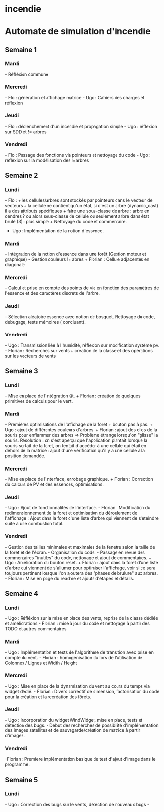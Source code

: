 # incendie
<h1>Automate de simulation d'incendie</h1>

<h2>Semaine 1</h2>
  <h3>Mardi</h3>
  - Réfléxion commune 

<h3>Mercredi</h3>
  - Flo : génération et affichage matrice
  - Ugo : Cahiers des charges et réflexion

<h3>Jeudi</h3>
  - Flo : déclenchement d'un incendie et propagation simple 
  - Ugo : réflexion sur SDD et != arbres

<h3>Vendredi</h3>
  - Flo : Passage des fonctions via pointeurs et nettoyage du code 
  - Ugo : reflexion sur la modélisation des !=arbres

<h2>Semaine 2</h2>
<h3>Lundi</h3>
  - Flo :
      + les cellules/arbres sont stockés par pointeurs dans le vecteur de vecteurs
      + la cellule ne contient qu'un état, si c'est un arbre (dynamic_cast) il a des attributs spécifiques
      + faire une sous-classe de arbre : arbre en cendres ? ou alors sous-classe de cellule ou seulement arbre dans état brulé (3) : plus simple
      + Nettoyage du code et commentaire.
      
  - Ugo : Implémentation de la notion d'essence.

<h3>Mardi</h3>
  - Intégration de la notion d'essence dans une forêt (Gestion moteur et graphique)
  - Gestion couleurs != abres
    + Florian : Cellule adjacentes en diagonale
 
<h3>Mercredi</h3>
  - Calcul et prise en compte des points de vie en fonction des paramètres de l'essence et des caractères discrets de l'arbre.

<h3>Jeudi</h3>
  - Sélection aléatoire essence avec notion de bosquet. Nettoyage du code, debugage, tests mémoires ( concluant).
 
<h3>Vendredi</h3>
  - Ugo : Transmission liée à l'humidité, réflexion sur modification système pv. 
  - Florian  : Recherches sur vents + creation de la classe et des opérations sur les vecteurs de vents

<h2>Semaine 3</h2>

  <h3>Lundi</h3>
  - Mise en place de l'intégration Qt.
    + Florian : création de quelques primitives de calculs pour le vent.
    
  <h3>Mardi</h3>
  - Premières optimisations de l'affichage de la foret + bouton pas à pas.
    + Ugo : ajout de différentes couleurs d'arbres.
    + Florian : ajout des clics de la souris pour enflammer des arbres 
    => Problème étrange lorsqu'on "glisse" la souris.
    Résolution : on s'est aperçu que l'application plantait lorsque la souris sortait de la foret, on tentait d'accéder à une cellule qui était en dehors de la matrice : ajout d'une vérification qu'il y a une cellule à la position demandée.
 
  <h3>Mercredi</h3>
  - Mise en place de l'interface, enrobage graphique.
    + Florian : Correction du calculs de PV et des essences, optimisations.

  <h3>Jeudi</h3> 
  - Ugo : Ajout de fonctionnalités de l'interface.
  - Florian : Modification du redimensionnement de la foret et optimisation du déroulement de l'affichage : Ajout dans la foret d'une liste d'arbre qui viennent de s'eteindre suite à une combustion total.

  <h3>Vendredi</h3>
  - Gestion des tailles minimales et maximales de la fenetre selon la taille de la foret et de l'écran.
  - Organisation du code.
  - Passage en revue des commentaires "inutiles" du code, nettoyage et ajout de commentaires.
    + Ugo : Amélioration du bouton reset.
    + Florian : ajout dans la foret d'une liste d'arbre qui viennent de s'allumer pour optimiser l'affichage, voir si ce sera toujours pertinent lorsque l'on ajoutera des "phases de brulure" aux arbres.
  - Florian : Mise en page du readme et ajouts d'étapes et détails.

<h2> Semaine 4 </h2>
<h3> Lundi </h3>
    - Ugo : Réfléxion sur la mise en place des vents, reprise de la classe dédiée et améliorations
    - Florian : mise à jour du code et nettoyage à partir des TODO et autres commentaires
    
<h3> Mardi </h3>
    - Ugo : Implémentation et tests de l'algorithme de transition avec prise en compte du vent.
    - Florian : homogénisation du lors de l'utilisation de Colonnes / Lignes et Width / Height
    
  <h3> Mercredi </h3>
    - Ugo : Mise en place de la dynamisation du vent au cours du temps via widget dédié.
    - Florian : Divers correctif de dimension, factorisation du code pour la création et la recréation des fôrets.
    
  <h3> Jeudi </h3>
    - Ugo : Incorporation du widget WindWidget, mise en place, tests et détection des bugs.
    - Debut des recherches de possibilité d'implémentation des images satellites et de sauvegarde/création de matrice à partir d'images.
    
  <h3>Vendredi</h3>
    -Florian : Premiere implémentation basique de test d'ajout d'image dans le programme.
    
<h2> Semaine 5 </h2>

  <h3> Lundi </h3>
    - Ugo : Correction des bugs sur le vents, détection de nouveaux bugs
    - 
